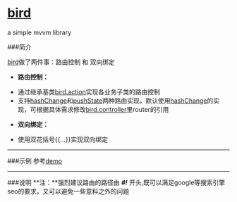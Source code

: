 <a href="../../" target="_blank">bird</a>
====

a simple mvvm library

###简介


<a href="../../" target="_blank">bird</a>做了两件事：路由控制 和 双向绑定


- **路由控制：** 
 * 通过继承基类<a href="src/lib/bird/mvvm/bird.action.js" target="_blank">bird.action</a>实现各业务子类的路由控制
 * 支持<a href="src/lib/bird/mvvm/bird.router.hashchange.js" target="_blank">hashChange</a>和<a href="src/lib/bird/mvvm/bird.router.pushstate.js" target="_blank">pushState</a>两种路由实现，默认使用<a href="src/lib/bird/mvvm/bird.router.hashchange.js" target="_blank">hashChange</a>的实现，可根据具体需求修改<a href="src/lib/bird/mvvm/bird.controller.js" target="_blank">bird.controller</a>里router的引用

- **双向绑定：** 
 * 使用双花括号{{...}}实现双向绑定

----
###示例
  参考<a href="https://github.com/iamweilee/bird-demo.git" target="_blank">demo</a>
  	
  	
----
###说明
**注：**强烈建议路由的路径由 **<i>#!</i>** 开头,既可以满足google等搜索引擎seo的要求，又可以避免一些意料之外的问题
